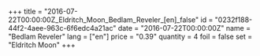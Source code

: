 +++
title = "2016-07-22T00:00:00Z_Eldritch_Moon_Bedlam_Reveler_[en]_false"
id = "0232f188-44f2-4aee-963c-6f6edc4a21ac"
date = "2016-07-22T00:00:00Z"
name = "Bedlam Reveler"
lang = ["en"]
price = "0.39"
quantity = 4
foil = false
set = "Eldritch Moon"
+++
